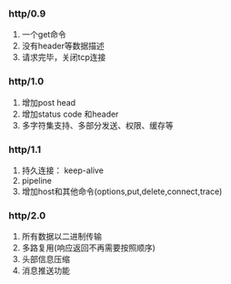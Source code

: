 ### http/0.9
1. 一个get命令
2. 没有header等数据描述
3. 请求完毕，关闭tcp连接

### http/1.0
1. 增加post head
2. 增加status code 和header
3. 多字符集支持、多部分发送、权限、缓存等

### http/1.1
1. 持久连接： keep-alive
2. pipeline
3. 增加host和其他命令(options,put,delete,connect,trace)

### http/2.0
1. 所有数据以二进制传输
2. 多路复用(响应返回不再需要按照顺序)
3. 头部信息压缩
4. 消息推送功能

